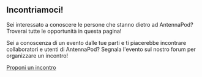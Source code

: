 ## Incontriamoci!

Sei interessato a conoscere le persone che stanno dietro ad AntennaPod? Troverai
tutte le opportunità in questa pagina!

Sei a conoscenza di un evento dalle tue parti e ti piacerebbe incontrare
collaboratori e utenti di AntennaPod? Segnala l'evento sul nostro forum per
organizzare un incontro!

[Proponi un incontro](https://forum.antennapod.org/)
